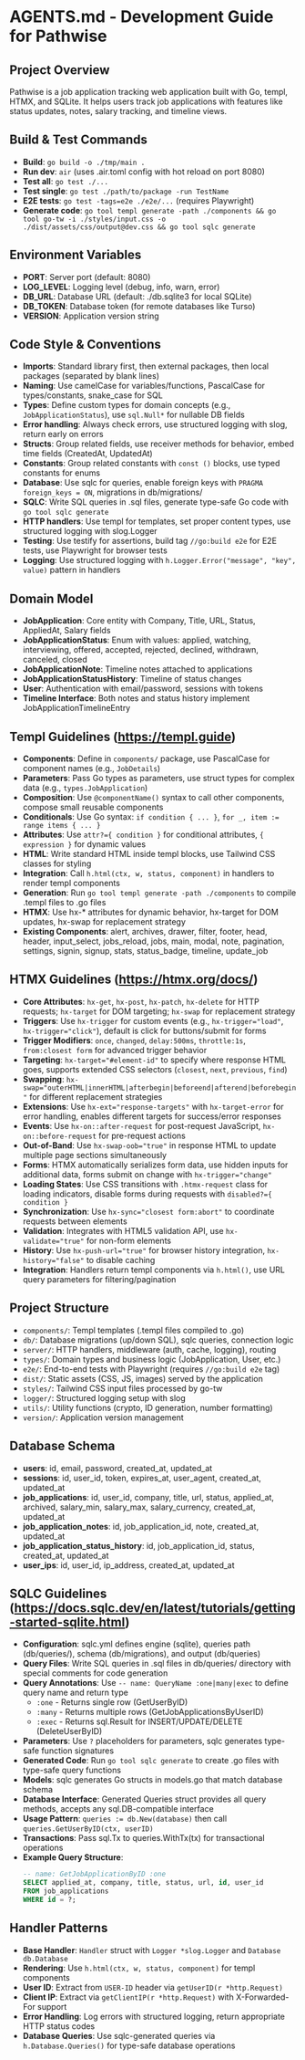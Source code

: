 # AGENTS.md - Development Guide for Pathwise

## Project Overview
Pathwise is a job application tracking web application built with Go, templ, HTMX, and SQLite. It helps users track job applications with features like status updates, notes, salary tracking, and timeline views.

## Build & Test Commands
- **Build**: `go build -o ./tmp/main .`
- **Run dev**: `air` (uses .air.toml config with hot reload on port 8080)
- **Test all**: `go test ./...`
- **Test single**: `go test ./path/to/package -run TestName`
- **E2E tests**: `go test -tags=e2e ./e2e/...` (requires Playwright)
- **Generate code**: `go tool templ generate -path ./components && go tool go-tw -i ./styles/input.css -o ./dist/assets/css/output@dev.css && go tool sqlc generate`

## Environment Variables
- **PORT**: Server port (default: 8080)
- **LOG_LEVEL**: Logging level (debug, info, warn, error)
- **DB_URL**: Database URL (default: ./db.sqlite3 for local SQLite)
- **DB_TOKEN**: Database token (for remote databases like Turso)
- **VERSION**: Application version string

## Code Style & Conventions
- **Imports**: Standard library first, then external packages, then local packages (separated by blank lines)
- **Naming**: Use camelCase for variables/functions, PascalCase for types/constants, snake_case for SQL
- **Types**: Define custom types for domain concepts (e.g., `JobApplicationStatus`), use `sql.Null*` for nullable DB fields
- **Error handling**: Always check errors, use structured logging with slog, return early on errors
- **Structs**: Group related fields, use receiver methods for behavior, embed time fields (CreatedAt, UpdatedAt)
- **Constants**: Group related constants with `const ()` blocks, use typed constants for enums
- **Database**: Use sqlc for queries, enable foreign keys with `PRAGMA foreign_keys = ON`, migrations in db/migrations/
- **SQLC**: Write SQL queries in .sql files, generate type-safe Go code with `go tool sqlc generate`
- **HTTP handlers**: Use templ for templates, set proper content types, use structured logging with slog.Logger
- **Testing**: Use testify for assertions, build tag `//go:build e2e` for E2E tests, use Playwright for browser tests
- **Logging**: Use structured logging with `h.Logger.Error("message", "key", value)` pattern in handlers

## Domain Model
- **JobApplication**: Core entity with Company, Title, URL, Status, AppliedAt, Salary fields
- **JobApplicationStatus**: Enum with values: applied, watching, interviewing, offered, accepted, rejected, declined, withdrawn, canceled, closed
- **JobApplicationNote**: Timeline notes attached to applications
- **JobApplicationStatusHistory**: Timeline of status changes
- **User**: Authentication with email/password, sessions with tokens
- **Timeline Interface**: Both notes and status history implement JobApplicationTimelineEntry

## Templ Guidelines (https://templ.guide)
- **Components**: Define in `components/` package, use PascalCase for component names (e.g., `JobDetails`)
- **Parameters**: Pass Go types as parameters, use struct types for complex data (e.g., `types.JobApplication`)
- **Composition**: Use `@componentName()` syntax to call other components, compose small reusable components
- **Conditionals**: Use Go syntax: `if condition { ... }`, `for _, item := range items { ... }`
- **Attributes**: Use `attr?={ condition }` for conditional attributes, `{ expression }` for dynamic values
- **HTML**: Write standard HTML inside templ blocks, use Tailwind CSS classes for styling
- **Integration**: Call `h.html(ctx, w, status, component)` in handlers to render templ components
- **Generation**: Run `go tool templ generate -path ./components` to compile .templ files to .go files
- **HTMX**: Use hx-* attributes for dynamic behavior, hx-target for DOM updates, hx-swap for replacement strategy
- **Existing Components**: alert, archives, drawer, filter, footer, head, header, input_select, jobs_reload, jobs, main, modal, note, pagination, settings, signin, signup, stats, status_badge, timeline, update_job

## HTMX Guidelines (https://htmx.org/docs/)
- **Core Attributes**: `hx-get`, `hx-post`, `hx-patch`, `hx-delete` for HTTP requests; `hx-target` for DOM targeting; `hx-swap` for replacement strategy
- **Triggers**: Use `hx-trigger` for custom events (e.g., `hx-trigger="load"`, `hx-trigger="click"`), default is click for buttons/submit for forms
- **Trigger Modifiers**: `once`, `changed`, `delay:500ms`, `throttle:1s`, `from:closest form` for advanced trigger behavior
- **Targeting**: `hx-target="#element-id"` to specify where response HTML goes, supports extended CSS selectors (`closest`, `next`, `previous`, `find`)
- **Swapping**: `hx-swap="outerHTML|innerHTML|afterbegin|beforeend|afterend|beforebegin"` for different replacement strategies
- **Extensions**: Use `hx-ext="response-targets"` with `hx-target-error` for error handling, enables different targets for success/error responses
- **Events**: Use `hx-on::after-request` for post-request JavaScript, `hx-on::before-request` for pre-request actions
- **Out-of-Band**: Use `hx-swap-oob="true"` in response HTML to update multiple page sections simultaneously
- **Forms**: HTMX automatically serializes form data, use hidden inputs for additional data, forms submit on change with `hx-trigger="change"`
- **Loading States**: Use CSS transitions with `.htmx-request` class for loading indicators, disable forms during requests with `disabled?={ condition }`
- **Synchronization**: Use `hx-sync="closest form:abort"` to coordinate requests between elements
- **Validation**: Integrates with HTML5 validation API, use `hx-validate="true"` for non-form elements
- **History**: Use `hx-push-url="true"` for browser history integration, `hx-history="false"` to disable caching
- **Integration**: Handlers return templ components via `h.html()`, use URL query parameters for filtering/pagination

## Project Structure
- `components/`: Templ templates (.templ files compiled to .go)
- `db/`: Database migrations (up/down SQL), sqlc queries, connection logic
- `server/`: HTTP handlers, middleware (auth, cache, logging), routing
- `types/`: Domain types and business logic (JobApplication, User, etc.)
- `e2e/`: End-to-end tests with Playwright (requires `//go:build e2e` tag)
- `dist/`: Static assets (CSS, JS, images) served by the application
- `styles/`: Tailwind CSS input files processed by go-tw
- `logger/`: Structured logging setup with slog
- `utils/`: Utility functions (crypto, ID generation, number formatting)
- `version/`: Application version management

## Database Schema
- **users**: id, email, password, created_at, updated_at
- **sessions**: id, user_id, token, expires_at, user_agent, created_at, updated_at
- **job_applications**: id, user_id, company, title, url, status, applied_at, archived, salary_min, salary_max, salary_currency, created_at, updated_at
- **job_application_notes**: id, job_application_id, note, created_at, updated_at
- **job_application_status_history**: id, job_application_id, status, created_at, updated_at
- **user_ips**: id, user_id, ip_address, created_at, updated_at

## SQLC Guidelines (https://docs.sqlc.dev/en/latest/tutorials/getting-started-sqlite.html)
- **Configuration**: sqlc.yml defines engine (sqlite), queries path (db/queries/), schema (db/migrations), and output (db/queries)
- **Query Files**: Write SQL queries in .sql files in db/queries/ directory with special comments for code generation
- **Query Annotations**: Use `-- name: QueryName :one|many|exec` to define query name and return type
  - `:one` - Returns single row (GetUserByID)
  - `:many` - Returns multiple rows (GetJobApplicationsByUserID)  
  - `:exec` - Returns sql.Result for INSERT/UPDATE/DELETE (DeleteUserByID)
- **Parameters**: Use `?` placeholders for parameters, sqlc generates type-safe function signatures
- **Generated Code**: Run `go tool sqlc generate` to create .go files with type-safe query functions
- **Models**: sqlc generates Go structs in models.go that match database schema
- **Database Interface**: Generated Queries struct provides all query methods, accepts any sql.DB-compatible interface
- **Usage Pattern**: `queries := db.New(database)` then call `queries.GetUserByID(ctx, userID)`
- **Transactions**: Pass sql.Tx to queries.WithTx(tx) for transactional operations
- **Example Query Structure**:
  ```sql
  -- name: GetJobApplicationByID :one
  SELECT applied_at, company, title, status, url, id, user_id 
  FROM job_applications 
  WHERE id = ?;
  ```

## Handler Patterns
- **Base Handler**: `Handler` struct with `Logger *slog.Logger` and `Database db.Database`
- **Rendering**: Use `h.html(ctx, w, status, component)` for templ components
- **User ID**: Extract from `USER-ID` header via `getUserID(r *http.Request)`
- **Client IP**: Extract via `getClientIP(r *http.Request)` with X-Forwarded-For support
- **Error Handling**: Log errors with structured logging, return appropriate HTTP status codes
- **Database Queries**: Use sqlc-generated queries via `h.Database.Queries()` for type-safe database operations